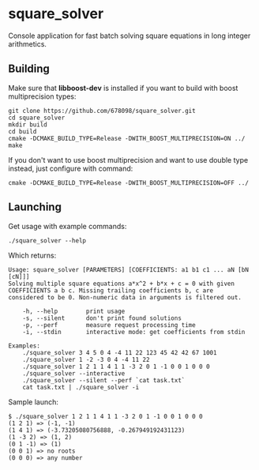 # square_solver

Console application for fast batch solving square equations in long integer arithmetics.

## Building

Make sure that **libboost-dev** is installed if you want to build with boost multiprecision types:

```
git clone https://github.com/678098/square_solver.git
cd square_solver
mkdir build
cd build
cmake -DCMAKE_BUILD_TYPE=Release -DWITH_BOOST_MULTIPRECISION=ON ../
make
```

If you don't want to use boost multiprecision and want to use double type instead, just configure with command:

```
cmake -DCMAKE_BUILD_TYPE=Release -DWITH_BOOST_MULTIPRECISION=OFF ../
```

## Launching

Get usage with example commands:

```
./square_solver --help
```

Which returns:

```buildoutcfg
Usage: square_solver [PARAMETERS] [COEFFICIENTS: a1 b1 c1 ... aN [bN [cN]]]
Solving multiple square equations a*x^2 + b*x + c = 0 with given
COEFFICIENTS a b c. Missing trailing coefficients b, c are
considered to be 0. Non-numeric data in arguments is filtered out.

	-h, --help        print usage
	-s, --silent      don't print found solutions
	-p, --perf        measure request processing time
	-i, --stdin       interactive mode: get coefficients from stdin

Examples:
	./square_solver 3 4 5 0 4 -4 11 22 123 45 42 42 67 1001
	./square_solver 1 -2 -3 0 4 -4 11 22
	./square_solver 1 2 1 1 4 1 1 -3 2 0 1 -1 0 0 1 0 0 0
	./square_solver --interactive
	./square_solver --silent --perf `cat task.txt`
	cat task.txt | ./square_solver -i
```

Sample launch:

```commandline
$ ./square_solver 1 2 1 1 4 1 1 -3 2 0 1 -1 0 0 1 0 0 0
(1 2 1) => (-1, -1)
(1 4 1) => (-3.73205080756888, -0.267949192431123)
(1 -3 2) => (1, 2)
(0 1 -1) => (1)
(0 0 1) => no roots
(0 0 0) => any number
```
